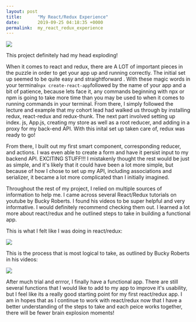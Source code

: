 ```yaml
---
layout: post
title:      "My React/Redux Experience"
date:       2019-09-25 04:18:35 +0000
permalink:  my_react_redux_experience
---
```


![](https://iheartintelligence.com/wp-content/uploads/2015/04/exploding-head-syndrome.jpg)

This project definitely had my head exploding! 

When it comes to react and redux, there are A LOT of important pieces in the puzzle in order to get your app up and running correctly. The initial set up seemed to be quite easy and straightforward . With these magic words in your terminal```npx create-react-app```followed by the name of your app and a bit of patience, because lets face it, any commands beginning with npx or npm is going to take more time than you may be used to when it comes to running commands in your terminal. From there, I simply followed the lecture and example that my cohort lead had walked us through by installing redux, react-redux and redux-thunk. The next part involved setting up index. js, App.js, creating  my store as well as a root reducer, and adding in a proxy for my back-end API. With this inital set up taken care of, redux was ready to go! 

From there, I built out my first smart component, corresponding reducer, and actions. I was even able to create a form and have it persist input to my backend API. EXCITING STUFF!!! I mistakenly thought the rest would be just as simple, and it's likely that it could have been a lot more simple, but because of how I chose to set up my API, including associations and serializer, it became a lot more complicated than I initially imagined.  

Throughout the rest of my project, I relied on multiple sources of information to help me. I came across several React/Redux tutorials on youtube by Bucky Roberts.  I found his videos to be super helpful and very informative. I would definitely recommend checking them out. I learned a lot more about react/redux and he outlined steps to take in building a functional app. 

This is what I felt like I was doing in react/redux: 

![](https://i.pinimg.com/originals/61/4a/fd/614afd479b926884ec44e8df2711a822.jpg)


This is the process that is most logical to take, as outlined by Bucky Roberts in his videos: 

![](https://cdn-images-1.medium.com/max/1600/1*51bqK6voIDkd0DY2RrmpGg.png)


After much trial and errror, I finally have a functional app. There are still several functions that I would like to add to my app to improve it's usability, but I feel like its a really good starting point for my first react/redux app. I am in hopes that as I continue to work with react/redux  now that I have a better understanding of the steps to take and each peice works together, there will be fewer brain explosion moments!


